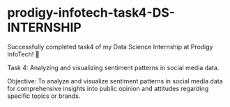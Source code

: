 # prodigy-infotech-task4-DS-INTERNSHIP

Successfully completed task4 of my Data Science Internship at Prodigy InfoTech! 🎯

Task 4: Analyzing and visualizing sentiment patterns in social media data.

Objective: To analyze and visualize sentiment patterns in social media data for comprehensive insights into public opinion and attitudes regarding specific topics or brands.

